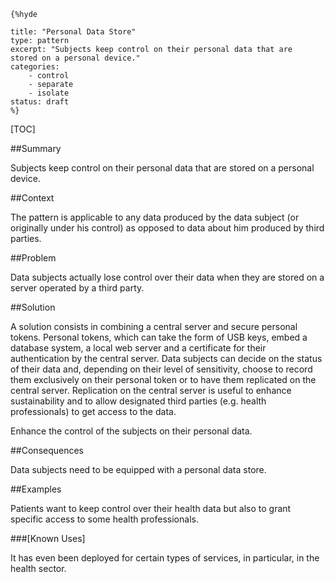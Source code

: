     {%hyde

    title: "Personal Data Store"
    type: pattern
    excerpt: "Subjects keep control on their personal data that are
    stored on a personal device."
    categories: 
        - control
        - separate
        - isolate
    status: draft
    %}

[TOC]

<!--###[Also Known As]-->
<!-- All other names the pattern is known by.-->



##Summary
<!-- One short paragraph summarising the pattern.-->

Subjects keep control on their personal data that are stored on a
personal device.

##Context
<!-- The situations in which the pattern may apply.-->

The pattern is applicable to any data produced by the data subject (or
originally under his control) as opposed to data about him produced by
third parties.

##Problem
<!-- The problem a pattern addresses, including a list of forces describing why a problem might be difficult to solve.-->

Data subjects actually lose control over their data when they are
stored on a server operated by a third party.

##Solution
<!-- A concise description of how the pattern addresses the problem.-->

A solution consists in combining a central server and secure personal
tokens. Personal tokens, which can take the form of USB keys, embed a
database system, a local web server and a certificate for their
authentication by the central server. Data subjects can decide on the
status of their data and, depending on their level of sensitivity,
choose to record them exclusively on their personal token or to have
them replicated on the central server. Replication on the central
server is useful to enhance sustainability and to allow designated
third parties (e.g. health professionals) to get access to the data.

<!--goals-->
Enhance the control of the subjects on their personal data.

<!--###[Structure]-->
<!--A detailed specification of the structural aspects of the pattern. A class diagram if applicable.-->



<!--###[Implementation]-->
<!--Guidelines for implementing the pattern; code fragments; suggested PETS; policy fragments.-->



##Consequences
<!--The advantages (benefits) and disadvantages (liabilities) of applying the pattern.-->



<!--constraints and consequences-->
Data subjects need to be equipped with a personal data store.

<!--###[Constraints]-->
<!-- limitations as a consequence of applying the pattern.-->



##Examples
<!--Motivational example to see how the pattern is applied.-->

Patients want to keep control over their health data but also to grant
specific access to some health professionals.

###[Known Uses]
<!-- Pointers to various applications of the pattern.-->

It has even been deployed for certain types of services, in
particular, in the health sector.

<!--##See Also-->
<!-- Any pointers to relevant information, not contained in the subfields below.-->



<!--###[Related Patterns]-->
<!-- Supporting and conflicting patterns-->



<!--###[Sources]-->
<!-- References to the original source of the pattern.-->



<!--##General Comments-->
<!-- Separate discussion on the pattern.-->



<!--##Tags-->
<!-- User definable descriptors for additional correlation.-->


